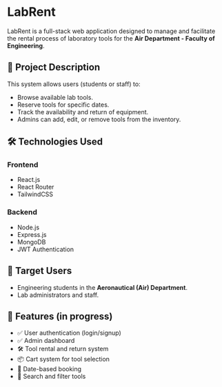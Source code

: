 # LabRent

LabRent is a full-stack web application designed to manage and facilitate the rental process of laboratory tools for the **Air Department - Faculty of Engineering**.

## 📌 Project Description

This system allows users (students or staff) to:
- Browse available lab tools.
- Reserve tools for specific dates.
- Track the availability and return of equipment.
- Admins can add, edit, or remove tools from the inventory.

## 🛠️ Technologies Used

### Frontend
- React.js
- React Router
- TailwindCSS 

### Backend
- Node.js
- Express.js
- MongoDB
- JWT Authentication

## 🧪 Target Users
- Engineering students in the **Aeronautical (Air) Department**.
- Lab administrators and staff.

## 🚀 Features (in progress)
- ✅ User authentication (login/signup)
- ✅ Admin dashboard
- 🛠️ Tool rental and return system
- 📦 Cart system for tool selection
- 📅 Date-based booking
- 🔎 Search and filter tools



